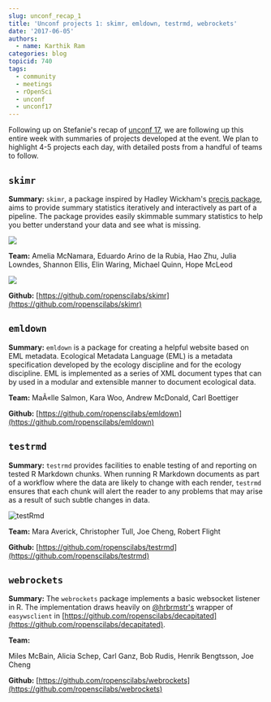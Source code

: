 ```yaml
---
slug: unconf_recap_1
title: 'Unconf projects 1: skimr, emldown, testrmd, webrockets'
date: '2017-06-05'
authors:
  - name: Karthik Ram
categories: blog
topicid: 740
tags:
  - community
  - meetings
  - rOpenSci
  - unconf
  - unconf17
---
```


Following up on Stefanie's recap of [unconf 17](https://ropensci.org/blog/blog/2017/06/02/unconf2017), we are following up this entire week with summaries of projects developed at the event. We plan to highlight 4-5 projects each day, with detailed posts from a handful of teams to follow.

## `skimr`

**Summary:**  `skimr`, a package inspired by Hadley Wickham's [precis package](https://github.com/hadley/precis), aims to provide summary statistics iteratively and interactively as part of a pipeline. The package provides easily skimmable summary statistics to help you better understand your data and see what is missing.

![](https://i.imgur.com/abwJOHh.png)

**Team:**
Amelia McNamara, Eduardo Arino de la Rubia, Hao Zhu, Julia Lowndes, Shannon Ellis, Elin Waring, Michael Quinn, Hope McLeod

![](https://i.imgur.com/cqPh8pk.png)

**Github:** [https://github.com/ropenscilabs/skimr](https://github.com/ropenscilabs/skimr)

## `emldown`

**Summary:** `emldown` is a package for creating a helpful website based on EML metadata. Ecological Metadata Language (EML) is a metadata specification developed by the ecology discipline and for the ecology discipline. EML is implemented as a series of XML document types that can by used in a modular and extensible manner to document ecological data.

**Team:** MaÃ«lle Salmon, Kara Woo, Andrew McDonald, Carl Boettiger

**Github:** [https://github.com/ropenscilabs/emldown](https://github.com/ropenscilabs/emldown)

## `testrmd`

**Summary:**  `testrmd` provides facilities to enable testing of and reporting on tested R Markdown chunks. When running R Markdown documents as part of a workflow where the data are likely to change with each render, `testrmd` ensures that each chunk will alert the reader to any problems that may arise as a result of such subtle changes in data.

![testRmd](https://github.com/ropenscilabs/testrmd/raw/master/testrmd.gif)

**Team:** Mara Averick, Christopher Tull, Joe Cheng, Robert Flight

**Github:** [https://github.com/ropenscilabs/testrmd](https://github.com/ropenscilabs/testrmd)

## `webrockets`

**Summary:**  The `webrockets` package implements a basic websocket listener in R. The implementation draws heavily on [@hrbrmstr's](https://twitter.com/hrbrmstr) wrapper of `easywsclient` in [https://github.com/ropenscilabs/decapitated](https://github.com/ropenscilabs/decapitated).

**Team:**

Miles McBain, Alicia Schep, Carl Ganz, Bob Rudis, Henrik Bengtsson, Joe Cheng

**Github:** [https://github.com/ropenscilabs/webrockets](https://github.com/ropenscilabs/webrockets)

